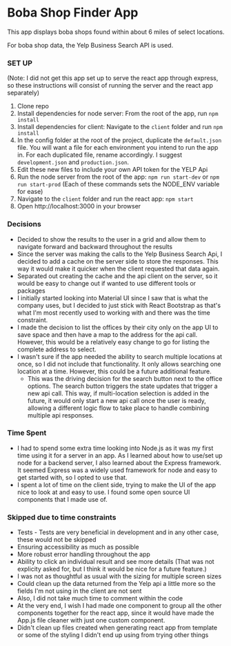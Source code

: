 # Boba Shop Finder App

This app displays boba shops found within about 6 miles of select locations.

For boba shop data, the Yelp Business Search API is used.

### SET UP

(Note: I did not get this app set up to serve the react app through express, so these instructions will consist of running the server and the react app separately)

1. Clone repo
2. Install dependencies for node server: From the root of the app, run `npm install`
3. Install dependencies for client: Navigate to the `client` folder and run `npm install`
4. In the config folder at the root of the project, duplicate the `default.json` file. You will want a file for each environment you intend to run the app in. For each duplicated file, rename accordingly. I suggest `development.json` and `production.json`.
5. Edit these new files to include your own API token for the YELP Api
6. Run the node server from the root of the app: `npm run start-dev` or `npm run start-prod` (Each of these commands sets the NODE_ENV variable for ease)
7. Navigate to the `client` folder and run the react app: `npm start`
8. Open http://localhost:3000 in your browser

### Decisions

- Decided to show the results to the user in a grid and allow them to navigate forward and backward throughout the results
- Since the server was making the calls to the Yelp Business Search Api, I decided to add a cache on the server side to store the responses. This way it would make it quicker when the client requested that data again.
- Separated out creating the cache and the api client on the server, so it would be easy to change out if wanted to use different tools or packages
- I initially started looking into Material UI since I saw that is what the company uses, but I decided to just stick with React Bootstrap as that's what I'm most recently used to working with and there was the time constraint.
- I made the decision to list the offices by their city only on the app UI to save space and then have a map to the address for the api call. However, this would be a relatively easy change to go for listing the complete address to select.
- I wasn't sure if the app needed the ability to search multiple locations at once, so I did not include that functionality. It only allows searching one location at a time. However, this could be a future additional feature.
  - This was the driving decision for the search button next to the office options. The search button triggers the state updates that trigger a new api call. This way, if multi-location selection is added in the future, it would only start a new api call once the user is ready, allowing a different logic flow to take place to handle combining multiple api responses.

### Time Spent

- I had to spend some extra time looking into Node.js as it was my first time using it for a server in an app. As I learned about how to use/set up node for a backend server, I also learned about the Express framework. It seemed Express was a widely used framework for node and easy to get started with, so I opted to use that.
- I spent a lot of time on the client side, trying to make the UI of the app nice to look at and easy to use. I found some open source UI components that I made use of.

### Skipped due to time constraints

- Tests - Tests are very beneficial in development and in any other case, these would not be skipped
- Ensuring accessibility as much as possible
- More robust error handling throughout the app
- Ability to click an individual result and see more details (That was not explicity asked for, but I think it would be nice for a future feature.)
- I was not as thoughtful as usual with the sizing for multiple screen sizes
- Could clean up the data returned from the Yelp api a little more so the fields I'm not using in the client are not sent
- Also, I did not take much time to comment within the code
- At the very end, I wish I had made one component to group all the other components together for the react app, since it would have made the App.js file cleaner with just one custom component.
- Didn't clean up files created when generating react app from template or some of the styling I didn't end up using from trying other things
